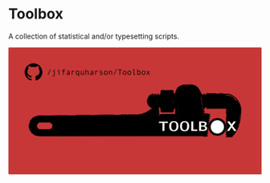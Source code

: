 # Toolbox
A collection of statistical and/or typesetting scripts. 

![Toolbox logo](./img/toolbox-logo.png)
